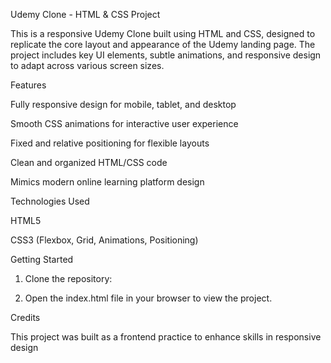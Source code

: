 Udemy Clone - HTML & CSS Project

This is a responsive Udemy Clone built using HTML and CSS, designed to replicate the core layout and appearance of the Udemy landing page. The project includes key UI elements, subtle animations, and responsive design to adapt across various screen sizes.

Features

Fully responsive design for mobile, tablet, and desktop

Smooth CSS animations for interactive user experience

Fixed and relative positioning for flexible layouts

Clean and organized HTML/CSS code

Mimics modern online learning platform design


Technologies Used

HTML5

CSS3 (Flexbox, Grid, Animations, Positioning)



Getting Started

1. Clone the repository:




2. Open the index.html file in your browser to view the project.



Credits

This project was built as a frontend practice to enhance skills in responsive design
